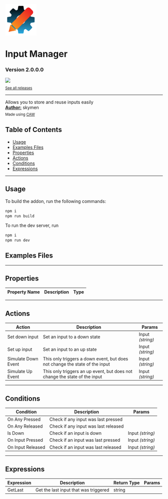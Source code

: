 <img src="./src/icon.svg?rand=2092" width="100" /><br>
# Input Manager
### Version 2.0.0.0

[<img src="https://placehold.co/200x50/4493f8/FFF?text=Download&font=montserrat" width="200"/>](https://github.com/skymen/inputManager_sdkv2/releases/download/SkymenInputManager-2.0.0.0.c3addon/SkymenInputManager-2.0.0.0.c3addon)
<br>
<sub> [See all releases](https://github.com/skymen/inputManager_sdkv2/releases) </sub> <br>

---
Allows you to store and reuse inputs easily <br>
<b><u>Author:</u></b> skymen <br>
<sub>Made using [CAW](https://marketplace.visualstudio.com/items?itemName=skymen.caw) </sub><br>

## Table of Contents
- [Usage](#usage)
- [Examples Files](#examples-files)
- [Properties](#properties)
- [Actions](#actions)
- [Conditions](#conditions)
- [Expressions](#expressions)
---
## Usage
To build the addon, run the following commands:

```
npm i
npm run build
```

To run the dev server, run

```
npm i
npm run dev
```

## Examples Files

---
## Properties
| Property Name | Description | Type |
| --- | --- | --- |


---
## Actions
| Action | Description | Params
| --- | --- | --- |
| Set down input | Set an input to a down state | Input             *(string)* <br> |
| Set up input | Set an input to an up state | Input             *(string)* <br> |
| Simulate Down Event | This only triggers a down event, but does not change the state of the input | Input             *(string)* <br> |
| Simulate Up Event | This only triggers an up event, but does not change the state of the input | Input             *(string)* <br> |


---
## Conditions
| Condition | Description | Params
| --- | --- | --- |
| On Any Pressed | Check if any input was last pressed |  |
| On Any Released | Check if any input was last released |  |
| Is Down | Check if an input is down | Input *(string)* <br> |
| On Input Pressed | Check if an input was last pressed | Input *(string)* <br> |
| On Input Released | Check if an input was last released | Input *(string)* <br> |


---
## Expressions
| Expression | Description | Return Type | Params
| --- | --- | --- | --- |
| GetLast | Get the last input that was triggered | string |  | 

